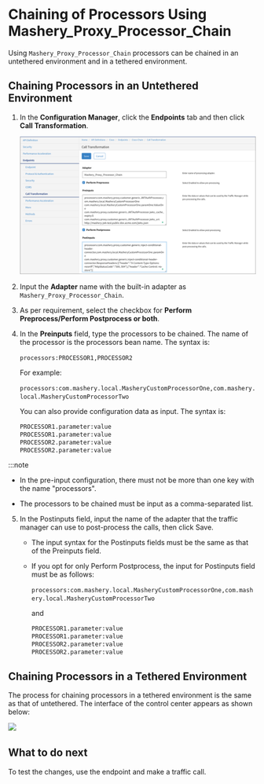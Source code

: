 ﻿---
sidebar_position: 2
---
# Chaining of Processors Using Mashery\_Proxy\_Processor\_Chain

<head>
  <meta name="guidename" content="API Management"/>
  <meta name="context" content="GUID-d571e687-549e-4a8c-9c07-6b42d8d09484"/>
</head>

Using `Mashery_Proxy_Processor_Chain` processors can be chained in an untethered environment and in a tethered environment. 

## Chaining Processors in an Untethered Environment

1. In the **Configuration Manager**, click the **Endpoints** tab and then click **Call Transformation**. 

   ![](../../../../Images/chaining_example_unthethered.png)

2. Input the **Adapter** name with the built-in adapter as `Mashery_Proxy_Processor_Chain`.

3. As per requirement, select the checkbox for **Perform Preprocess/Perform Postprocess or both**.

4. In the **Preinputs** field, type the processors to be chained. The name of the processor is the processors bean name. The syntax is: 

   ```processors:PROCESSOR1,PROCESSOR2```

   For example:

   ```processors:com.mashery.local.MasheryCustomProcessorOne,com.mashery.local.MasheryCustomProcessorTwo```

   You can also provide configuration data as input. The syntax is:

   ```
   PROCESSOR1.parameter:value
   PROCESSOR1.parameter:value
   PROCESSOR2.parameter:value
   PROCESSOR2.parameter:value
   ```

:::note

- In the pre-input configuration, there must not be more than one key with the name "processors". 

- The processors to be chained must be input as a comma-separated list.

5. In the Postinputs field, input the name of the adapter that the traffic manager can use to post-process the calls, then click Save. 

   - The input syntax for the Postinputs fields must be the same as that of the Preinputs field.

   - If you opt for only Perform Postprocess, the input for Postinputs field must be as follows:

      ```processors:com.mashery.local.MasheryCustomProcessorOne,com.mashery.local.MasheryCustomProcessorTwo```

      and

      ```
      PROCESSOR1.parameter:value
      PROCESSOR1.parameter:value
      PROCESSOR2.parameter:value
      PROCESSOR2.parameter:value
      ```

## Chaining Processors in a Tethered Environment

The process for chaining processors in a tethered environment is the same as that of untethered. The interface of the control center appears as shown below:

![](../../../../Images/chaining_example.png)

## What to do next

To test the changes, use the endpoint and make a traffic call.


